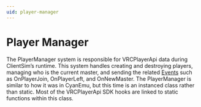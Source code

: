 ```yaml
---
uid: player-manager
---
```

# Player Manager
The PlayerManager system is responsible for VRCPlayerApi data during ClientSim’s runtime. This system handles creating and destroying players, managing who is the current master, and sending the related [Events](xref:event-dispatcher) such as OnPlayerJoin, OnPlayerLeft, and OnNewMaster. The PlayerManager is similar to how it was in CyanEmu, but this time is an instanced class rather than static. Most of the VRCPlayerApi SDK hooks are linked to static functions within this class.